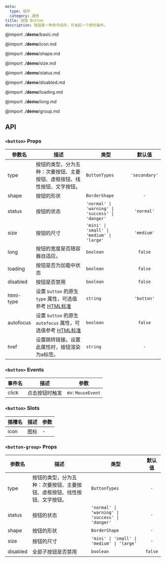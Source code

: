 ```yaml
meta:
  type: 组件
  category: 通用
title: 按钮 Button
description: 按钮是一种命令组件，可发起一个即时操作。
```

@import ./__demo__/basic.md

@import ./__demo__/icon.md

@import ./__demo__/shape.md

@import ./__demo__/size.md

@import ./__demo__/status.md

@import ./__demo__/disabled.md

@import ./__demo__/loading.md

@import ./__demo__/long.md

@import ./__demo__/group.md

## API


### `<button>` Props

|参数名|描述|类型|默认值|
|---|---|---|:---:|
|type|按钮的类型，分为五种：次要按钮、主要按钮、虚框按钮、线性按钮、文字按钮。|`ButtonTypes`|`'secondary'`|
|shape|按钮的形状|`BorderShape`|`-`|
|status|按钮的状态|`'normal' \| 'warning' \| 'success' \| 'danger'`|`'normal'`|
|size|按钮的尺寸|`'mini' \| 'small' \| 'medium' \| 'large'`|`'medium'`|
|long|按钮的宽度是否随容器自适应。|`boolean`|`false`|
|loading|按钮是否为加载中状态|`boolean`|`false`|
|disabled|按钮是否禁用|`boolean`|`false`|
|html-type|设置 `button` 的原生 `type` 属性，可选值参考 [HTML标准](https://developer.mozilla.org/en-US/docs/Web/HTML/Element/button#attr-type "_blank")|`string`|`'button'`|
|autofocus|设置 `button` 的原生 `autofocus` 属性，可选值参考 [HTML标准](https://developer.mozilla.org/en-US/docs/Web/HTML/Element/button#attr-type "_blank")|`boolean`|`false`|
|href|设置跳转链接。设置此属性时，按钮渲染为a标签。|`string`|`-`|
### `<button>` Events

|事件名|描述|参数|
|---|---|---|
|click|点击按钮时触发|ev: `MouseEvent`|
### `<button>` Slots

|插槽名|描述|参数|
|---|:---:|---|
|icon|图标|-|




### `<button-group>` Props

|参数名|描述|类型|默认值|
|---|---|---|:---:|
|type|按钮的类型，分为五种：次要按钮、主要按钮、虚框按钮、线性按钮、文字按钮。|`ButtonTypes`|`-`|
|status|按钮的状态|`'normal' \| 'warning' \| 'success' \| 'danger'`|`-`|
|shape|按钮的形状|`BorderShape`|`-`|
|size|按钮的尺寸|`'mini' \| 'small' \| 'medium' \| 'large'`|`-`|
|disabled|全部子按钮是否禁用|`boolean`|`false`|


